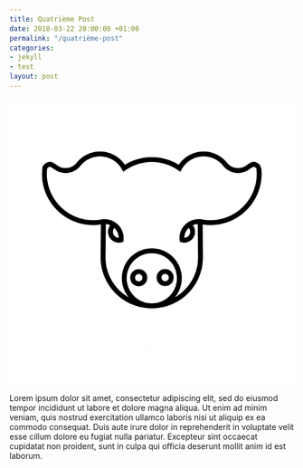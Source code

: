 ```yaml
---
title: Quatrième Post
date: 2018-03-22 20:00:00 +01:00
permalink: "/quatrième-post"
categories:
- jekyll
- test
layout: post
---
```


![porc.png](assets/img/porc.png)

Lorem ipsum dolor sit amet, consectetur adipiscing elit,
sed do eiusmod tempor incididunt ut labore et dolore magna aliqua.
Ut enim ad minim veniam, quis nostrud exercitation ullamco laboris nisi ut aliquip
ex ea commodo consequat. Duis aute irure dolor in reprehenderit in voluptate velit esse
cillum dolore eu fugiat nulla pariatur. Excepteur sint occaecat cupidatat non proident,
sunt in culpa qui officia deserunt mollit anim id est laborum.
